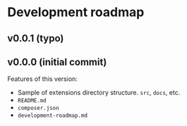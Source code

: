 # Development roadmap

## v0.0.1 (typo)


## v0.0.0 (initial commit)

Features of this version:

* Sample of extensions directory structure. `src`, `docs`, etc.
* `README.md`
* `composer.json`
* `development-roadmap.md`
